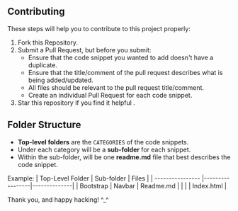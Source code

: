 ## Contributing

These steps will help you to contribute to this project properly:
1. Fork this Repository.
2. Submit a Pull Request, but before you submit:
   * Ensure that the code snippet you wanted to add doesn't have a duplicate.
   * Ensure that the title/comment of the pull request describes what is being added/updated.
   * All files should be relevant to the pull request title/comment.
   * Create an individual Pull Request for each code snippet.
3. Star this repository if you find it helpful .

## Folder Structure

- **Top-level folders** are the `CATEGORIES` of the code snippets.
- Under each category will be a **sub-folder** for each snippet.
- Within the sub-folder, will be one **readme.md** file that best describes the code snippet.

Example:
| Top-Level Folder | Sub-folder      | Files        |
| ---------------- |-----------------|--------------|
| Bootstrap        | Navbar          | Readme.md    |
|                  |                 | Index.html   |

Thank you, and happy hacking! ^\_^



